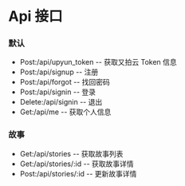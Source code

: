 # Api 接口

### 默认
- Post:/api/upyun_token -- 获取又拍云 Token 信息
- Post:/api/signup -- 注册
- Post:/api/forgot -- 找回密码
- Post:/api/signin -- 登录
- Delete:/api/signin -- 退出
- Get:/api/me -- 获取个人信息


### 故事
- Get:/api/stories -- 获取故事列表
- Get:/api/stories/:id -- 获取故事详情
- Post:/api/stories/:id -- 更新故事详情
